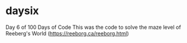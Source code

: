 # daysix
Day 6 of 100 Days of Code
This was the code to solve the maze level of Reeberg's World (https://reeborg.ca/reeborg.html)
